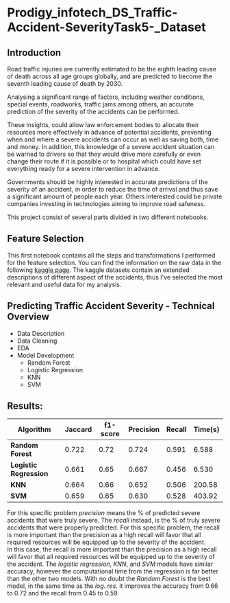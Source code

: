 # Prodigy_infotech_DS_Traffic-Accident-SeverityTask5-_Dataset

## Introduction

Road traffic injuries are currently estimated to be the eighth leading cause of death across all age groups globally, and are predicted to become the seventh leading cause of death by 2030.
    
Analysing a significant range of factors, including weather conditions, special events, roadworks, traffic jams among others, an accurate prediction of the severity of the accidents can be performed.

These insights, could allow law enforcement bodies to allocate their resources more effectively in advance of potential accidents, preventing when and where a severe accidents can occur as well as saving both, time and money. In addition, this knowledge of a severe accident situation can be warned to drivers so that they would drive more carefully or even change their route if it is possible or to hospital which could have set everything ready for a severe intervention in advance.

Governments should be highly interested in accurate predictions of the severity of an accident, in order to reduce the time of arrival and thus save a significant amount of people each year. Others interested could be private companies investing in technologies aiming to improve road safeness.

This project consist of several parts divided in two different notebooks.

## Feature Selection

This first notebook contains all the steps and transformations I performed for the feature selection. You can find the information on the raw data in the following [kaggle page](https://www.kaggle.com/ahmedlahlou/accidents-in-france-from-2005-to-2016). The kaggle datasets contain an extended descriptions of different aspect of the accidents, thus I've selected the most relevant and useful data for my analysis.

## Predicting Traffic Accident Severity - Technical Overview

+ Data Description
+ Data Cleaning
+ EDA
+ Model Development
  + Random Forest
  + Logistic Regression
  + KNN
  + SVM
  
## Results:
    
|**Algorithm**|**Jaccard**|**f1-score**|**Precision**|**Recall**|**Time(s)**|
|---------|-------|----|-------------|------|-------|
|**Random Forest**| 0.722  | 0.72  | 0.724  | 0.591  |  6.588 |
|**Logistic Regression**|  0.661 |  0.65 |  0.667 | 0.456  | 6.530 |
|**KNN**| 0.664  | 0.66  |  0.652 | 0.506  |  200.58 |
|**SVM**| 0.659  | 0.65  |  0.630 |  0.528 |  403.92 |

For this specific problem *precision* means the % of predicted severe accidents that were truly severe. The *recall* instead, is the % of truly severe accidents that were properly predicted. For this specific problem, the recall is more important than the precision as a high recall will favor that all required resources will be equipped up to the severity of the accident.\
In this case, the recall is more important than the precision as a high recall will favor that all required resources will be equipped up to the severity of the accident. The *logistic regression*, *KNN*, and *SVM* models have similar accuracy, however the computational time from the regression is far better than the other two models. With no doubt the *Random Forest* is the best model, in the same time as the *log. res.* it improves the accuracy from 0.66 to 0.72 and the recall from 0.45 to 0.59.
